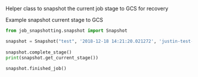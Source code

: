 Helper class to snapshot the current job stage to GCS for recovery

Example snapshot current stage to GCS

```python
from job_snapshotting.snapshot import Snapshot

snapshot = Snapshot("test", '2018-12-18 14:21:20.021272', 'justin-test-snapshot')
   
snapshot.complete_stage()
print(snapshot.get_current_stage())
    
snapshot.finished_job()
```